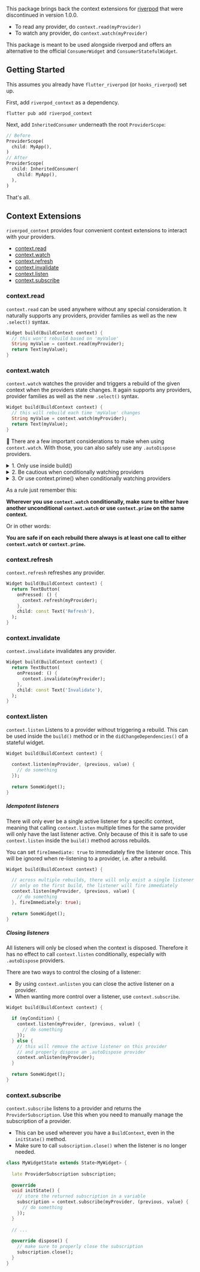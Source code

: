 
This package brings back the context extensions for [riverpod](https://pub.dev/packages/riverpod) 
that were discontinued in version 1.0.0.

- To read any provider, do `context.read(myProvider)`
- To watch any provider, do `context.watch(myProvider)`

This package is meant to be used alongside riverpod and offers an alternative 
to the official `ConsumerWidget` and `ConsumerStatefulWidget`.

## Getting Started

This assumes you already have `flutter_riverpod` (or `hooks_riverpod`) set up.

First, add `riverpod_context` as a dependency.

```shell script
flutter pub add riverpod_context
```

Next, add `InheritedConsumer` underneath the root `ProviderScope`:

```dart
// Before
ProviderScope(
  child: MyApp(),
)
// After
ProviderScope(
  child: InheritedConsumer(
    child: MyApp(),
  ),
)
```

That's all. 

## Context Extensions

`riverpod_context` provides four convenient context extensions to interact with your providers.

- [context.read](#contextread)
- [context.watch](#contextwatch)
- [context.refresh](#contextrefresh)
- [context.invalidate](#contextinvalidate)
- [context.listen](#contextlisten)
- [context.subscribe](#contextsubscribe)

### context.read

`context.read` can be used anywhere without any special consideration. 
It naturally supports any providers, provider families as well as the new `.select()` syntax.

```dart
Widget build(BuildContext context) {
  // this won't rebuild based on 'myValue'
  String myValue = context.read(myProvider);
  return Text(myValue);
}
```

### context.watch

`context.watch` watches the provider and triggers a rebuild of the given context when the 
providers state changes. It again supports any providers, provider families as well as the 
new `.select()` syntax.

```dart
Widget build(BuildContext context) {
  // this will rebuild each time 'myValue' changes
  String myValue = context.watch(myProvider);
  return Text(myValue);
}
```

🚨 There are a few important considerations to make when using `context.watch`. With those, you
can also safely use any `.autoDispose` providers.

<details>
  <summary>1. Only use inside build()</summary>

`context.watch` can only be used inside the `build()` method of a widget.
Especially interaction callbacks (like `onPressed`) and `StatefulWidget`s `initState`, 
`didChangeDependencies` and other lifecycle handlers are not allowed.

</details>

<details>
  <summary>2. Be cautious when conditionally watching providers</summary>

It is possible to conditionally watch providers. This is the case when `context.watch` may not be
called on every rebuild.

```dart
Widget build(BuildContext context) {
  if (myCondition) {
    return Text(context.watch(myProvider));
  } else {
    return Container();
  }
}
```

In this example, when `myCondition` is `false`, `context.watch` is not called. This leads to an issue
where the dependencies of the provider are not clearly defined.

**It is important to make sure that this does not happen, since it can lead to leaking memory and wrong
behavior!**

Preventing this is however pretty simple.

If there exists another `context.watch` on the same context, this issue is resolved. Generally speaking,
it requires at least **one** `context.watch` call on every build to be safe.

If in the example above, the `myCondition` actually comes from another `context.watch` call, you are safe.

```dart
Widget build(BuildContext context) {
  if (context.watch(myConditionProvider)) {
    // don't worry about this being called conditionally, 
    // we already have called context.watch once before
    return Text(context.watch(myProvider));
  } else {
    return Container();
  }
}
```

If not, use `context.prime()`.

</details>

<details>
  <summary>3. Or use context.prime() when conditionally watching providers</summary>

If `context.watch` is - under certain conditions - not called on every rebuild, you have to "prime" the context
for the missing provider. This can be done using a simple `context.prime()` call.

In the previous example, this can be placed either in the `else`, or unconditionally at the top. It also has
no effect to do it multiple times.

```dart
Widget build(BuildContext context) {
  context.prime(); // option 1: always prime
  if (myCondition) {
    return Text(context.watch(myProvider));
  } else {
    context.prime(); // option 2: prime to account for missing context.watch call
    return Container();
  }
}
```

</details>

As a rule just remember this:

**Wherever you use `context.watch` conditionally, make sure to either have another unconditional `context.watch` or use `context.prime` on the same context.**

Or in other words:

**You are safe if on each rebuild there always is at least one call to either `context.watch` or `context.prime`.**

### context.refresh

`context.refresh` refreshes any provider.

```dart
Widget build(BuildContext context) {
  return TextButton(
    onPressed: () {
      context.refresh(myProvider);
    },
    child: const Text('Refresh'),
  );
}
```

### context.invalidate

`context.invalidate` invalidates any provider.

```dart
Widget build(BuildContext context) {
  return TextButton(
    onPressed: () {
      context.invalidate(myProvider);
    },
    child: const Text('Invalidate'),
  );
}
```

### context.listen

`context.listen` Listens to a provider without triggering a rebuild. This can be used inside the
`build()` method or in the `didChangeDependencies()` of a stateful widget.

```dart
Widget build(BuildContext context) {
  
  context.listen(myProvider, (previous, value) {
    // do something
  });
  
  return SomeWidget();
}
```

##### Idempotent listeners

There will only ever be a single active listener for a specific context, meaning that 
calling `context.listen` multiple times for the same provider will only have the last listener active. 
Only because of this it is safe to use `context.listen` inside the `build()` method across rebuilds.


You can set `fireImmediate: true` to immediately fire the listener once. This will be ignored when 
re-listening to a provider, i.e. after a rebuild.
  
```dart
Widget build(BuildContext context) {

  // across multiple rebuilds, there will only exist a single listener on this provider
  // only on the first build, the listener will fire immediately
  context.listen(myProvider, (previous, value) {
    // do something
  }, fireImmediately: true);
  
  return SomeWidget();
}
```

##### Closing listeners

All listeners will only be closed when the context is disposed. 
Therefore it has no effect to call `context.listen` conditionally, especially with `.autoDispose` providers.

There are two ways to control the closing of a listener:

- By using `context.unlisten` you can close the active listener on a provider.
- When wanting more control over a listener, use `context.subscribe`.

```dart
Widget build(BuildContext context) {

  if (myCondition) {
    context.listen(myProvider, (previous, value) {
      // do something
    });
  } else {
    // this will remove the active listener on this provider
    // and properly dispose an .autoDispose provider
    context.unlisten(myProvider);
  }
  
  return SomeWidget();
}
```

### context.subscribe

`context.subscribe` listens to a provider and returns the `ProviderSubscription`. Use this 
when you need to manually manage the subscription of a provider. 

- This can be used wherever you have a `BuildContext`, even in the `initState()` method.
- Make sure to call `subscription.close()` when the listener is no longer needed.

```dart
class MyWidgetState extends State<MyWidget> {
  
  late ProviderSubscription subscription;
  
  @override
  void initState() {
    // store the returned subscription in a variable
    subscription = context.subscribe(myProvider, (previous, value) {
      // do something
    });
  }
  
  // ...
  
  @override dispose() {
    // make sure to properly close the subscription
    subscription.close();
  }
}

```